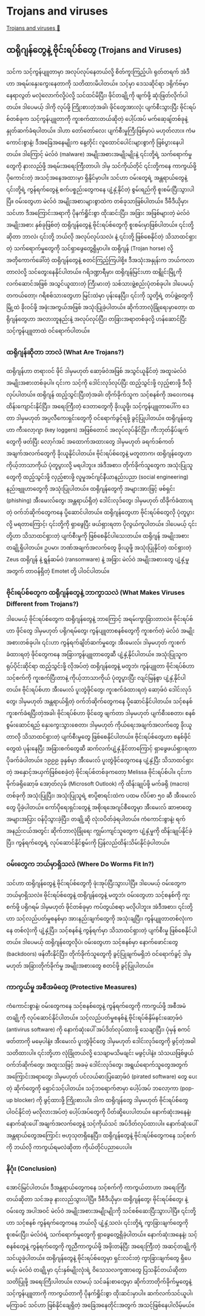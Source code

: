 # Trojans and viruses

[Trojans and viruses 🔗](https://www.coursera.org/learn/cybersecurity-threat-vectors-and-mitigation/lecture/YBGOd/trojans-and-viruses)

## ထရိုဂျန်တွေနဲ့ ဗိုင်းရပ်စ်တွေ (Trojans and Viruses)

သင်က သင့်ကွန်ပျူတာမှာ အလုပ်လုပ်နေတယ်လို့ စိတ်ကူးကြည့်ပါ၊ ရုတ်တရက် အဲဒီဟာ အရမ်းနှေးကွေးနေတာကို သတိထားမိပါတယ်။ သင့်မှာ ဒေသဆိုင်ရာ ဒရိုက်ဗ်မှာ နေရာလွတ် မလုံလောက်လို့ပဲလို့ သင်ထင်မိပြီး၊ ဖိုင်တချို့ကို ဖျက်ဖို့ ဆုံးဖြတ်လိုက်ပါတယ်။ ဒါပေမယ့် ဒါကို လုပ်ဖို့ ကြိုးစားတဲ့အခါ၊ ဖိုင်တွေအားလုံး ပျက်စီးသွားပြီး ဗိုင်းရပ်စ်တစ်ခုက သင့်ကွန်ပျူတာကို ကူးစက်ထားတယ်ဆိုတဲ့ ပေါ့ပ်အပ် မက်ဆေ့ချ်တစ်ခုနဲ့ နှုတ်ဆက်ခံရပါတယ်။ ဒါဟာ တော်တော်လေး ပျက်စီးမှုကြီးဖြစ်မှာပဲ မဟုတ်လား။ ကံမကောင်းစွာနဲ့၊ ဒီအခြေအနေမျိုးက နေ့တိုင်း လူထောင်ပေါင်းများစွာကို ဖြစ်ပွားနေပါတယ်။ ဒါကြောင့် မဲလ်ဝဲ (malware) အမျိုးအစားအမျိုးမျိုးနဲ့ ၎င်းတို့ရဲ့ သက်ရောက်မှုတွေကို နားလည်ဖို့ အရမ်းအရေးကြီးတာပါ၊ ဒါမှ သင်ကိုယ်တိုင် ၎င်းတို့ကနေ ကာကွယ်ဖို့ ပိုကောင်းတဲ့ အသင့်အနေအထားမှာ ရှိနိုင်မှာပါ။ သင်ဟာ ဝမ်းတွေရဲ့ အန္တရာယ်တွေနဲ့ ၎င်းတို့ရဲ့ ကွန်ရက်တွေနဲ့ စက်ပစ္စည်းတွေကနေ ပျံ့နှံ့နိုင်တဲ့ စွမ်းရည်ကို စူးစမ်းပြီးသွားပါပြီ။ ဝမ်းတွေဟာ မဲလ်ဝဲ အမျိုးအစားများစွာထဲက တစ်ခုသာဖြစ်ပါတယ်။ ဒီဗီဒီယိုမှာ၊ သင်ဟာ ဒီအကြောင်းအရာကို ပိုနက်ရှိုင်းစွာ ထိုးဆင်းပြီး၊ အခြား အဖြစ်များတဲ့ မဲလ်ဝဲ အမျိုးအစား နှစ်ခုဖြစ်တဲ့ ထရိုဂျန်တွေနဲ့ ဗိုင်းရပ်စ်တွေကို စူးစမ်းမှာဖြစ်ပါတယ်။ ၎င်းတို့ဆိုတာ ဘာလဲ၊ ၎င်းတို့ ဘယ်လို အလုပ်လုပ်သလဲ၊ နဲ့ ၎င်းတို့ ဖြစ်စေနိုင်တဲ့ သိသာထင်ရှားတဲ့ သက်ရောက်မှုတွေကို သင်ရှာဖွေတွေ့ရှိမှာပါ။ ထရိုဂျန် (Trojan horse) လို့ အတိုကောက်ခေါ်တဲ့ ထရိုဂျန်တွေနဲ့ စတင်ကြည့်ကြပါစို့။ ဒီအသုံးအနှုန်းက ဘယ်ကလာတာလဲလို့ သင်တွေးနေနိုင်ပါတယ်။ ဂရိဒဏ္ဍာရီမှာ၊ ထရိုဂျန်မြင်းဟာ ထရွိုင်းမြို့ကို လက်ဆောင်အဖြစ် အသွင်ယူထားတဲ့ ကြီးမားတဲ့ သစ်သားဖွဲ့စည်းပုံတစ်ခုပါ။ ဒါပေမယ့် တကယ်တော့၊ ဂရိစစ်သားတွေဟာ မြင်းထဲမှာ ပုန်းနေပြီး၊ ၎င်းကို သူတို့ရဲ့ တပ်ဖွဲ့တွေကို မြို့ထဲ ခိုးဝင်ဖို့ အဖုံးအကွယ်အဖြစ် အသုံးပြုခဲ့ပါတယ်။ ဆိုက်ဘာလုံခြုံရေးမှာတော့၊ ထရိုဂျန်တွေဟာ အလားတူနည်းနဲ့ အလုပ်လုပ်ပြီး၊ တခြားအရာတစ်ခုလို့ ဟန်ဆောင်ပြီး သင့်ကွန်ပျူတာထဲ ဝင်ရောက်ပါတယ်။

### ထရိုဂျန်ဆိုတာ ဘာလဲ (What Are Trojans?)

ထရိုဂျန်ဟာ တရားဝင် ဖိုင် ဒါမှမဟုတ် ဆော့ဖ်ဝဲအဖြစ် အသွင်ယူနိုင်တဲ့ အထူးမဲလ်ဝဲ အမျိုးအစားတစ်ခုပါ။ ၎င်းက သင့်ကို ဒေါင်းလုဒ်လုပ်ပြီး ထည့်သွင်းဖို့ လှည့်စားဖို့ ဒီလိုလုပ်ပါတယ်။ ထရိုဂျန် ထည့်သွင်းပြီးတဲ့အခါ၊ တိုက်ခိုက်သူက သင့်စနစ်ကို အဝေးကနေ ထိန်းကျောင်းနိုင်ပြီး၊ အရေးကြီးတဲ့ ဒေတာတွေကို ခိုးယူဖို့၊ သင့်ကွန်ပျူတာပေါ်က ဒေတာ ဒါမှမဟုတ် အပ္ပလီကေးရှင်းတွေကို ဝင်ရောက်ခွင့်ရဖို့ ခွင့်ပြုပါတယ်။ ထရိုဂျန်တွေဟာ ကီးလော့ဂျာ (key loggers) အဖြစ်တောင် အလုပ်လုပ်နိုင်ပြီး၊ ကီးဘုတ်နှိပ်ချက်တွေကို ဖတ်ပြီး လော့ဂ်အင် အထောက်အထားတွေ ဒါမှမဟုတ် ခရက်ဒစ်ကတ် အချက်အလက်တွေကို ခိုးယူနိုင်ပါတယ်။ ဗိုင်းရပ်စ်တွေနဲ့ မတူတာက၊ ထရိုဂျန်တွေဟာ ကိုယ့်ဘာသာကိုယ် ပုံတူပွားလို့ မရပါဘူး။ အဲဒီအစား၊ တိုက်ခိုက်သူတွေက အသုံးပြုသူတွေကို ထည့်သွင်းဖို့ လှည့်စားဖို့ လူမှုအင်ဂျင်နီယာနည်းပညာ (social engineering) နည်းဗျူဟာတွေကို အသုံးပြုပါတယ်။ ထရိုဂျန်တွေကို အများအားဖြင့် ဖစ်ရှင်း (phishing) အီးမေးလ်တွေ၊ အန္တရာယ်ရှိတဲ့ ဒေါင်းလုဒ်တွေ၊ ဒါမှမဟုတ် ထိခိုက်ခံထားရတဲ့ ဝက်ဘ်ဆိုက်တွေကနေ ပို့ဆောင်ပါတယ်။ ထရိုဂျန်တွေဟာ ဗိုင်းရပ်စ်တွေလို ပုံတူပွားလို့ မရတာကြောင့်၊ ၎င်းတို့ကို ရှာဖွေပြီး ဖယ်ရှားရတာ ပိုလွယ်ကူပါတယ်။ ဒါပေမယ့် ၎င်းတို့ဟာ သိသာထင်ရှားတဲ့ ပျက်စီးမှုကို ဖြစ်စေနိုင်ပါသေးတယ်။ ထရိုဂျန် အမျိုးအစားတချို့ရှိပါတယ်။ ဥပမာ၊ ဘဏ်အချက်အလက်တွေ ခိုးယူဖို့ အသုံးပြုနိုင်တဲ့ ထင်ရှားတဲ့ Zeus ထရိုဂျန် နဲ့ ရွန်ဆမ်ဝဲ (ransomware) နဲ့ အခြား မဲလ်ဝဲ အမျိုးအစားတွေ ပျံ့နှံ့မှုအတွက် တာဝန်ရှိတဲ့ Emotet တို့ ပါဝင်ပါတယ်။

### ဗိုင်းရပ်စ်တွေက ထရိုဂျန်တွေနဲ့ ဘာကွာသလဲ (What Makes Viruses Different from Trojans?)

ဒါပေမယ့် ဗိုင်းရပ်စ်တွေက ထရိုဂျန်တွေနဲ့ ဘာကြောင့် အရမ်းကွာခြားတာလဲ။ ဗိုင်းရပ်စ်ဟာ ဖိုင်တွေ ဒါမှမဟုတ် ပရိုဂရမ်တွေ၊ ကွန်ပျူတာစနစ်တွေကို ကူးစက်တဲ့ မဲလ်ဝဲ အမျိုးအစားတစ်ခုပါ။ ၎င်းဟာ ကွန်ရက်ချိတ်ဆက်မှုတွေ၊ အီးမေးလ်၊ ဒါမှမဟုတ် ကူးစက်ခံထားရတဲ့ ဖိုင်တွေကနေ အခြားကွန်ပျူတာတွေဆီ ပျံ့နှံ့နိုင်ပါတယ်။ အသုံးပြုသူက ရုပ်ပိုင်းဆိုင်ရာ ထည့်သွင်းဖို့ လိုအပ်တဲ့ ထရိုဂျန်တွေနဲ့ မတူဘဲ၊ ကွန်ပျူတာ ဗိုင်းရပ်စ်ဟာ သင့်စက်ကို ကူးစက်ပြီးတာနဲ့ ကိုယ့်ဘာသာကိုယ် ပုံတူပွားပြီး လျင်မြန်စွာ ပျံ့နှံ့နိုင်ပါတယ်။ ဗိုင်းရပ်စ်ဟာ အီးမေးလ် ပူးတွဲဖိုင်တွေ၊ ကူးစက်ခံထားရတဲ့ ဆော့ဖ်ဝဲ ဒေါင်းလုဒ်တွေ၊ ဒါမှမဟုတ် အန္တရာယ်ရှိတဲ့ ဝက်ဘ်ဆိုက်တွေကနေ ပို့ဆောင်နိုင်ပါတယ်။ သင့်စနစ် ကူးစက်ခံရပြီးတဲ့အခါ၊ ဗိုင်းရပ်စ်ဟာ ဖိုင်တွေ ဖျက်တာ ဒါမှမဟုတ် ပျက်စီးစေတာ၊ စနစ်စွမ်းဆောင်ရည် နှေးကွေးသွားစေတာ၊ ဒါမှမဟုတ် ကိုယ်ရေးအချက်အလက်တွေ ခိုးယူတာလို သိသာထင်ရှားတဲ့ ပျက်စီးမှုတွေ ဖြစ်စေနိုင်ပါတယ်။ ဗိုင်းရပ်စ်တွေဟာ စနစ်ဖိုင်တွေထဲ ပုန်းနေပြီး အခြားစက်တွေဆီ ဆက်လက်ပျံ့နှံ့နိုင်တာကြောင့် ရှာဖွေဖယ်ရှားရတာ ပိုခက်ခဲပါတယ်။ ၁၉၉၉ ခုနှစ်မှာ အီးမေးလ် ပူးတွဲဖိုင်တွေကနေ ပျံ့နှံ့ပြီး သိသာထင်ရှားတဲ့ အနှောင့်အယှက်ဖြစ်စေခဲ့တဲ့ ဗိုင်းရပ်စ်တစ်ခုကတော့ Melissa ဗိုင်းရပ်စ်ပါ။ ၎င်းက မိုက်ခရိုဆော့ဖ် အော့တ်လုခ် (Microsoft Outlook) ကို ထိန်းချုပ်ဖို့ မက်ခရို (macro) တစ်ခုကို အသုံးပြုပြီး၊ အသုံးပြုသူရဲ့ စာပို့စာရင်းထဲက ပထမ လိပ်စာ ၅၀ ဆီ အီးမေးလ်တွေ ပို့ခဲ့ပါတယ်။ ကော်ပိုရေးရှင်းတွေနဲ့ အစိုးရအေဂျင်စီတွေမှာ အီးမေးလ် ဆာဗာတွေ အများအပြား ဝန်ပိုသွားခဲ့ပြီး၊ တချို့ဆို လုံးဝပိတ်ခဲ့ရပါတယ်။ ကံကောင်းစွာနဲ့၊ ရက်အနည်းငယ်အတွင်း ဆိုက်ဘာလုံခြုံရေး ကျွမ်းကျင်သူတွေက ပျံ့နှံ့မှုကို ထိန်းချုပ်နိုင်ခဲ့ပြီး၊ ကွန်ရက်တွေရဲ့ လုပ်ဆောင်နိုင်စွမ်းကို ပြန်လည်ထိန်းသိမ်းနိုင်ခဲ့ပါတယ်။

### ဝမ်းတွေက ဘယ်မှာရှိသလဲ (Where Do Worms Fit In?)

သင်ဟာ ထရိုဂျန်တွေနဲ့ ဗိုင်းရပ်စ်တွေကို ဖုံးအုပ်ပြီးသွားပါပြီ။ ဒါပေမယ့် ဝမ်းတွေက ဘယ်မှာရှိသလဲ။ ဗိုင်းရပ်စ်တွေနဲ့ ထရိုဂျန်တွေနဲ့ မတူဘဲ၊ ဝမ်းတွေဟာ သင့်စနစ်ကို ကူးစက်ဖို့ ပရိုဂရမ် ဒါမှမဟုတ် ဖိုင်တစ်ခုမှာ ကပ်တွယ်စရာ မလိုပါဘူး။ အဲဒီအစား၊ ၎င်းတို့ဟာ သင့်လည်ပတ်မှုစနစ်မှာ အားနည်းချက်တွေကို အသုံးချပြီး၊ ကွန်ပျူတာတစ်လုံးကနေ တစ်လုံးကို ပျံ့နှံ့ပြီး၊ သင့်စနစ်နဲ့ ကွန်ရက်မှာ သိသာထင်ရှားတဲ့ ပျက်စီးမှု ဖြစ်စေနိုင်ပါတယ်။ ဒါပေမယ့် ထရိုဂျန်တွေလိုပဲ၊ ဝမ်းတွေဟာ သင့်စနစ်မှာ နောက်ဖောင်းတွေ (backdoors) ဖန်တီးနိုင်ပြီး၊ တိုက်ခိုက်သူတွေကို ခွင့်ပြုချက်မရှိဘဲ ဝင်ရောက်ခွင့် ဒါမှမဟုတ် အခြားတိုက်ခိုက်မှု အမျိုးအစားတွေ စတင်ဖို့ ခွင့်ပြုပါတယ်။

### ကာကွယ်မှု အစီအမံတွေ (Protective Measures)

ကံကောင်းစွာနဲ့၊ ဝမ်းတွေကနေ သင့်စနစ်တွေနဲ့ ကွန်ရက်တွေကို ကာကွယ်ဖို့ အစီအမံတချို့ကို လုပ်ဆောင်နိုင်ပါတယ်။ သင့်လည်ပတ်မှုစနစ်နဲ့ ဗိုင်းရပ်စ်နှိမ်နင်းဆော့ဖ်ဝဲ (antivirus software) ကို နောက်ဆုံးပေါ် အပ်ဒိတ်လုပ်ထားဖို့ သေချာပြီး၊ ပုံမှန် စကင်ဖတ်တာကို မမေ့ပါနဲ့။ အီးမေးလ် ပူးတွဲဖိုင်တွေ ဒါမှမဟုတ် ဒေါင်းလုဒ်တွေကို ဖွင့်တဲ့အခါ သတိထားပါ။ ၎င်းတို့ဟာ လုံခြုံတယ်လို့ သေချာမသိမချင်း မဖွင့်ပါနဲ့။ သံသယဖြစ်ဖွယ် ဝက်ဘ်ဆိုက်တွေ၊ အထူးသဖြင့် အခမဲ့ ဒေါင်းလုဒ်တွေ၊ အရွယ်ရောက်သူတွေအတွက် အကြောင်းအရာတွေ၊ ဒါမှမဟုတ် ပင်လယ်ဓားပြဆော့ဖ်ဝဲ (pirated software) တွေ ပေးတဲ့ ဆိုက်တွေကို ရှောင်သင့်ပါတယ်။ သင့်ဘရောက်ဇာမှာ ပေါ့ပ်အပ် ဘလော့ကာ (pop-up blocker) ကို ဖွင့်ထားဖို့ ကြိုးစားပါ။ ဒါက ထရိုဂျန်တွေ ဒါမှမဟုတ် ဗိုင်းရပ်စ်တွေ ပါဝင်နိုင်တဲ့ မလိုလားအပ်တဲ့ ပေါ့ပ်အပ်တွေကို ပိတ်ဆို့ပေးပါတယ်။ နောက်ဆုံးအနေနဲ့၊ နောက်ဆုံးပေါ် အချက်အလက်တွေနဲ့ သင့်ကိုယ်သင် အပ်ဒိတ်လုပ်ထားပါ။ နောက်ဆုံးပေါ် အန္တရာယ်တွေအကြောင်း ဗဟုသုတရှိနေပြီး၊ ထရိုဂျန်တွေနဲ့ ဗိုင်းရပ်စ်တွေကနေ သင့်စက်ကို ဘယ်လို ကာကွယ်ရမလဲဆိုတာ ကိုယ်တိုင်ပညာပေးပါ။

### နိဂုံး (Conclusion)

အောင်မြင်ပါတယ်။ ဒီအန္တရာယ်တွေကနေ သင့်စက်ကို ကာကွယ်တာဟာ အရေးကြီးတယ်ဆိုတာ သင်အခု နားလည်သွားပါပြီ။ ဒီဗီဒီယိုမှာ၊ ထရိုဂျန်တွေ၊ ဗိုင်းရပ်စ်တွေ၊ နဲ့ ဝမ်းတွေ အပါအဝင် မဲလ်ဝဲ အမျိုးအစားအမျိုးမျိုးကို သင်စစ်ဆေးပြီးသွားပါပြီ။ ၎င်းတို့ဟာ သင့်စနစ် ကွန်ရက်တွေကနေ ဘယ်လို ပျံ့နှံ့သလဲ၊ ၎င်းတို့ရဲ့ ကွာခြားချက်တွေကို စူးစမ်းပြီး၊ မဲလ်ဝဲရဲ့ သက်ရောက်မှုတွေကို ရှာဖွေတွေ့ရှိခဲ့ပါတယ်။ နောက်ဆုံးအနေနဲ့၊ သင့်စနစ်တွေနဲ့ ကွန်ရက်တွေကို ကူညီကာကွယ်ဖို့ အဖိုးတန်ပြီး အရေးကြီးတဲ့ အဆင့်တချို့ကို သင်ယူခဲ့ပါတယ်။ ထရိုဂျန်တွေနဲ့ ဗိုင်းရပ်စ်တွေမှာ ရှင်းလင်းတဲ့ ကွာခြားချက်တွေ ရှိပေမယ့်၊ မဲလ်ဝဲ တချို့မှာ ၎င်းနှစ်မျိုးလုံးရဲ့ ဝိသေသလက္ခဏာတွေ ပြသနိုင်တယ်ဆိုတာ သတိပြုဖို့ အရေးကြီးပါတယ်။ လာမယ့် သင်ခန်းစာတွေမှာ ဆိုက်ဘာတိုက်ခိုက်မှုတွေနဲ့ သင့်ကွန်ပျူတာကို ကာကွယ်တာကို ပိုနက်ရှိုင်းစွာ ထိုးဆင်းမှာပါ။ ဆက်လက်သင်ယူပါ၊ မကြာခင် သင်ဟာ ဖြစ်နိုင်ချေရှိတဲ့ အခြေအနေတိုင်းအတွက် အသင့်ဖြစ်နေပါလိမ့်မယ်။

